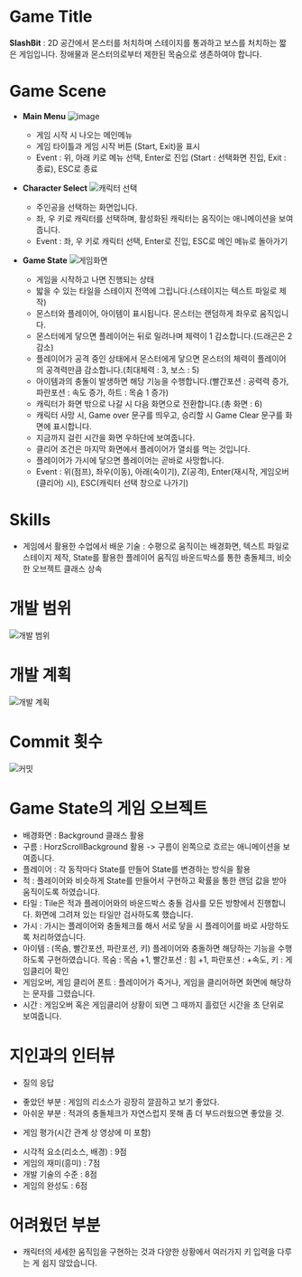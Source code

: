# Game Title
__SlashBit__ : 2D 공간에서 몬스터를 처치하며 스테이지를 통과하고 보스를 처치하는 짧은 게임입니다.
장애물과 몬스터의로부터 제한된 목숨으로 생존하여야 합니다.

# Game Scene
* __Main Menu__
![image](https://user-images.githubusercontent.com/70787160/99893430-8d8cec80-2cc3-11eb-9dc9-41f23795fb32.png)
  - 게임 시작 시 나오는 메인메뉴
  - 게임 타이틀과 게임 시작 버튼 (Start, Exit)을 표시
  - Event : 위, 아래 키로 메뉴 선택, Enter로 진입 (Start : 선택화면 진입, Exit : 종료), ESC로 종료   

* __Character Select__
![캐릭터 선택](https://user-images.githubusercontent.com/70787160/101155142-0c8e0780-366a-11eb-887d-f99674fbdaa8.png)
  - 주인공을 선택하는 화면입니다.
  - 좌, 우 키로 캐릭터를 선택하며, 활성화된 캐릭터는 움직이는 애니메이션을 보여줍니다.
  - Event : 좌, 우 키로 캐릭터 선택, Enter로 진입, ESC로 메인 메뉴로 돌아가기

* __Game State__
![게임화면](https://user-images.githubusercontent.com/70787160/101155145-0dbf3480-366a-11eb-952f-7847d9d19f91.png)
  - 게임을 시작하고 나면 진행되는 상태
  - 밟을 수 있는 타일을 스테이지 전역에 그립니다.(스테이지는 텍스트 파일로 제작)
  - 몬스터와 플레이어, 아이템이 표시됩니다. 몬스터는 랜덤하게 좌우로 움직입니다.
  - 몬스터에게 닿으면 플레이어는 뒤로 밀려나며 체력이 1 감소합니다.(드래곤은 2 감소)
  - 플레이어가 공격 중인 상태에서 몬스터에게 닿으면 몬스터의 체력이 플레이어의 공격력만큼 감소합니다.(최대체력 : 3, 보스 : 5)
  - 아이템과의 충돌이 발생하면 해당 기능을 수행합니다.(빨간포션 : 공력력 증가, 파란포션 : 속도 증가, 하트 : 목숨 1 증가)
  - 캐릭터가 화면 밖으로 나갈 시 다음 화면으로 전환합니다.(총 화면 : 6)
  - 캐릭터 사망 시, Game over 문구를 띄우고, 승리할 시 Game Clear 문구를 화면에 표시합니다.
  - 지금까지 걸린 시간을 화면 우하단에 보여줍니다.
  - 클리어 조건은 마지막 화면에서 플레이어가 열쇠를 먹는 것입니다.
  - 플레이어가 가시에 닿으면 플레이어는 곧바로 사망합니다.
  - Event : 위(점프), 좌우(이동), 아래(숙이기), Z(공격), Enter(재시작, 게임오버(클리어) 시), ESC(캐릭터 선택 창으로 나가기)

# Skills
* 게임에서 활용한 수업에서 배운 기술 : 수평으로 움직이는 배경화면, 텍스트 파일로 스테이지 제작, State를 활용한 플레이어 움직임
바운드박스를 통한 충돌체크, 비슷한 오브젝트 클래스 상속

# 개발 범위
![개발 범위](https://user-images.githubusercontent.com/70787160/101155153-0f88f800-366a-11eb-88a2-620e12d0ed0d.png)

# 개발 계획
![개발 계획](https://user-images.githubusercontent.com/70787160/101155160-10ba2500-366a-11eb-9e7e-0537c774b838.png)

# Commit 횟수
![커밋](https://user-images.githubusercontent.com/70787160/101151590-37c22800-3665-11eb-8403-5353bcfdfea7.png)

# Game State의 게임 오브젝트
* 배경화면 : Background 클래스 활용
* 구름 : HorzScrollBackground 활용 -> 구름이 왼쪽으로 흐르는 애니메이션을 보여줍니다.
* 플레이어 : 각 동작마다 State를 만들어 State를 변경하는 방식을 활용
* 적 : 플레이어와 비슷하게 State를 만들어서 구현하고 확률을 통한 랜덤 값을 받아 움직이도록 하였습니다.
* 타일 : Tile은 적과 플레이어와의 바운드박스 충돌 검사를 모든 방향에서 진행합니다. 화면에 그려져 있는 타일만 검사하도록 했습니다.
* 가시 : 가시는 플레이어와 충돌체크를 해서 서로 닿을 시 플레이어를 바로 사망하도록 처리하였습니다.
* 아이템 : (목숨, 빨간포션, 파란포션, 키) 플레이어와 충돌하면 해당하는 기능을 수행하도록 구현하였습니다.
           목숨 : 목숨 +1, 빨간포션 : 힘 +1, 파란포션 : +속도, 키 : 게임클리어 확인
* 게임오버, 게임 클리어 폰트 : 플레이어가 죽거나, 게임을 클리어하면 화면에 해당하는 문자를 그렸습니다. 
* 시간 : 게임오버 혹은 게임클리어 상황이 되면 그 때까지 흘렀던 시간을 초 단위로 보여줍니다.

# 지인과의 인터뷰
 * 질의 응답
  - 좋았던 부분 : 게임의 리소스가 굉장히 깔끔하고 보기 좋았다.
  - 아쉬운 부분 : 적과의 충돌체크가 자연스럽지 못해 좀 더 부드러웠으면 좋았을 것.
 * 게임 평가(시간 관계 상 영상에 미 포함)
  - 시각적 요소(리소스, 배경) : 9점
  - 게임의 재미(흥미) : 7점
  - 개발 기술의 수준 : 8점
  - 게임의 완성도 : 6점

# 어려웠던 부분
 - 캐릭터의 세세한 움직임을 구현하는 것과 다양한 상황에서 여러가지 키 입력을 다루는 게 쉽지 않았습니다.

